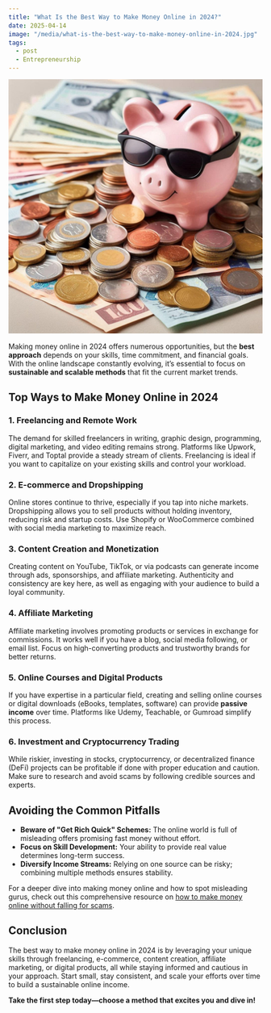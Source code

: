 ```yaml
---
title: "What Is the Best Way to Make Money Online in 2024?"
date: 2025-04-14
image: "/media/what-is-the-best-way-to-make-money-online-in-2024.jpg"
tags:
  - post
  - Entrepreneurship
---
```


![What Is the Best Way to Make Money Online in 2024?](/media/what-is-the-best-way-to-make-money-online-in-2024.jpg)

Making money online in 2024 offers numerous opportunities, but the **best approach** depends on your skills, time commitment, and financial goals. With the online landscape constantly evolving, it’s essential to focus on **sustainable and scalable methods** that fit the current market trends.

## Top Ways to Make Money Online in 2024

### 1. **Freelancing and Remote Work**
The demand for skilled freelancers in writing, graphic design, programming, digital marketing, and video editing remains strong. Platforms like Upwork, Fiverr, and Toptal provide a steady stream of clients. Freelancing is ideal if you want to capitalize on your existing skills and control your workload.

### 2. **E-commerce and Dropshipping**
Online stores continue to thrive, especially if you tap into niche markets. Dropshipping allows you to sell products without holding inventory, reducing risk and startup costs. Use Shopify or WooCommerce combined with social media marketing to maximize reach.

### 3. **Content Creation and Monetization**
Creating content on YouTube, TikTok, or via podcasts can generate income through ads, sponsorships, and affiliate marketing. Authenticity and consistency are key here, as well as engaging with your audience to build a loyal community.

### 4. **Affiliate Marketing**
Affiliate marketing involves promoting products or services in exchange for commissions. It works well if you have a blog, social media following, or email list. Focus on high-converting products and trustworthy brands for better returns.

### 5. **Online Courses and Digital Products**
If you have expertise in a particular field, creating and selling online courses or digital downloads (eBooks, templates, software) can provide **passive income** over time. Platforms like Udemy, Teachable, or Gumroad simplify this process.

### 6. **Investment and Cryptocurrency Trading**
While riskier, investing in stocks, cryptocurrency, or decentralized finance (DeFi) projects can be profitable if done with proper education and caution. Make sure to research and avoid scams by following credible sources and experts.

## Avoiding the Common Pitfalls

- **Beware of "Get Rich Quick" Schemes:** The online world is full of misleading offers promising fast money without effort.
- **Focus on Skill Development:** Your ability to provide real value determines long-term success.
- **Diversify Income Streams:** Relying on one source can be risky; combining multiple methods ensures stability.

For a deeper dive into making money online and how to spot misleading gurus, check out this comprehensive resource on [how to make money online without falling for scams](https://supertotallyawesome.com/posts/make-money-online-gurus/).

## Conclusion

The best way to make money online in 2024 is by leveraging your unique skills through freelancing, e-commerce, content creation, affiliate marketing, or digital products, all while staying informed and cautious in your approach. Start small, stay consistent, and scale your efforts over time to build a sustainable online income.

**Take the first step today—choose a method that excites you and dive in!**
